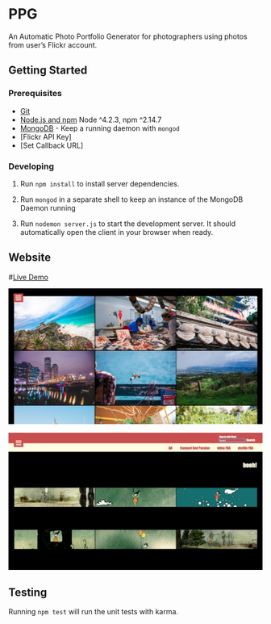 # PPG

An Automatic Photo Portfolio Generator for photographers using photos from user’s Flickr account.

## Getting Started

### Prerequisites

- [Git](https://git-scm.com/)
- [Node.js and npm](nodejs.org) Node ^4.2.3, npm ^2.14.7
- [MongoDB](https://www.mongodb.org/) - Keep a running daemon with `mongod`
- [Flickr API Key]
- [Set Callback URL]

### Developing

1. Run `npm install` to install server dependencies.

3. Run `mongod` in a separate shell to keep an instance of the MongoDB Daemon running

4. Run `nodemon server.js` to start the development server. It should automatically open the client in your browser when ready.

## Website

#[Live Demo](https://myflickrapp.herokuapp.com/)

![Recflix](/screenshots/myflickrapp1.png?raw=true "Recflix")

![Recflix](/screenshots/myflickrapp2.png?raw=true "Recflix")


## Testing

Running `npm test` will run the unit tests with karma.
